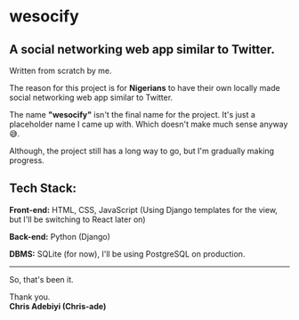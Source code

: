 # wesocify
## A social networking web app similar to Twitter.

Written from scratch by me.

The reason for this project is for <strong>Nigerians</strong> to have their own locally made social networking web app similar to Twitter.

The name <strong>"wesocify"</strong> isn't the final name for the project.
It's just a placeholder name I came up with.
Which doesn't make much sense anyway 😅.

Although, the project still has a long way to go, but I'm gradually making progress.

## Tech Stack:
<p><strong>Front-end:</strong> HTML, CSS, JavaScript (Using Django templates for the view, but I'll be switching to React later on) </p>
<p><strong>Back-end:</strong> Python (Django) </p>
<p><strong>DBMS:</strong> SQLite (for now), I'll be using PostgreSQL on production. </p>
<hr>
<p>So, that's been it.</p>

Thank you. <br>
<strong>Chris Adebiyi (Chris-ade)</strong>
